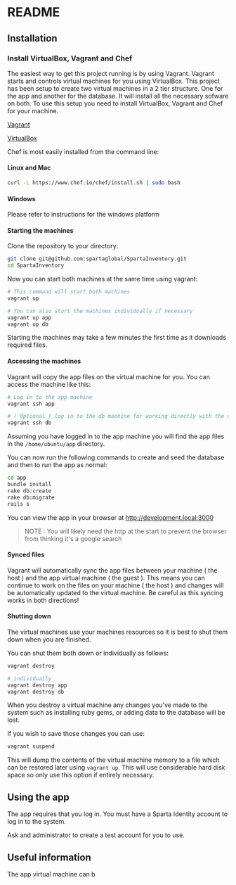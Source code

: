 # README

## Installation

### Install VirtualBox, Vagrant and Chef

The easiest way to get this project running is by using Vagrant. Vagrant starts and controls virtual machines for you using VirtualBox. This project has been setup to create two virtual machines in a 2 tier structure. One for the app and another for the database. It will install all the necessary sofware on both. To use this setup you need to install VirtualBox, Vagrant and Chef for your machine.

[Vagrant](https://www.vagrantup.com/downloads.html)

[VirtualBox](https://www.virtualbox.org/wiki/Downloads)

Chef is most easily installed from the command line:

#### Linux and Mac
```bash
curl -L https://www.chef.io/chef/install.sh | sudo bash
```

#### Windows
Please refer to instructions for the windows platform

#### Starting the machines
Clone the repository to your directory:

```bash
git clone git@github.com:spartaglobal/SpartaInventory.git
cd SpartaInventory
```
Now you can start both machines at the same time using vagrant:

```bash
# This command will start both machines
vagrant up

# You can also start the machines individually if necessary
vagrant up app
vagrant up db
```

Starting the machines may take a few minutes the first time as it downloads required files.

#### Accessing the machines

Vagrant will copy the app files on the virtual machine for you. You can access the machine like this:

```bash
# Log in to the app machine
vagrant ssh app

# ( Optional ) log in to the db machine for working directly with the db
vagrant ssh db
```

Assuming you have logged in to the app machine you will find the app files in the ``/home/ubuntu/app`` directory.

You can now run the following commands to create and seed the database and then to run the app as normal:

```bash
cd app
bundle install
rake db:create
rake db:migrate
rails s
```

You can view the app in your browser at http://development.local:3000

> NOTE : You will likely need the http at the start to prevent the browser from thinking it's a google search

#### Synced files

Vagrant will automatically sync the app files between your machine ( the host ) and the app virtual machine ( the guest ). This means you can continue to work on the files on your machine ( the host ) and changes will be automatically updated to the virtual machine. Be careful as this syncing works in both directions!

#### Shutting down

The virtual machines use your machines resources so it is best to shut them down when you are finished.

You can shut them both down or individually as follows:

```bash
vagrant destroy

# individually
vagrant destroy app
vagrant destroy db
```

When you destroy a virtual machine any changes you've made to the system such as installing ruby gems, or adding data to the database will be lost. 

If you wish to save those changes you can use:

```bash
vagrant suspend
```

This will dump the contents of the virtual machine memory to a file which can be restored later using ```vagrant up```. This will use considerable hard disk space so only use this option if entirely necessary.


## Using the app

The app requires that you log in. You must have a Sparta Identity account to log in to the system. 

Ask and administrator to create a test account for you to use.

## Useful information

The app virtual machine can b


